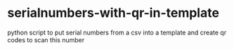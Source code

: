 # serialnumbers-with-qr-in-template
python script to put serial numbers from a csv into a template and create qr codes to scan this number
